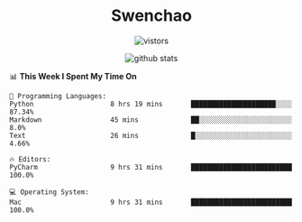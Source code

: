 <h1 align="center">Swenchao</h3>

<p align="center">
  <img src="https://visitor-badge.glitch.me/badge?page_id=Swenchao" alt="vistors" />
</p>

<p align="center">
  <img src="https://github-readme-stats.vercel.app/api?username=Swenchao&count_private=true&show_icons=true&theme=vue-dark&hide_title=true" alt="github stats" />
</p>

<!--START_SECTION:waka-->
📊 **This Week I Spent My Time On** 

```text
💬 Programming Languages: 
Python                   8 hrs 19 mins       █████████████████████░░░░   87.34% 
Markdown                 45 mins             ██░░░░░░░░░░░░░░░░░░░░░░░   8.0% 
Text                     26 mins             █░░░░░░░░░░░░░░░░░░░░░░░░   4.66%

🔥 Editors: 
PyCharm                  9 hrs 31 mins       █████████████████████████   100.0%

💻 Operating System: 
Mac                      9 hrs 31 mins       █████████████████████████   100.0%

```


<!--END_SECTION:waka-->
